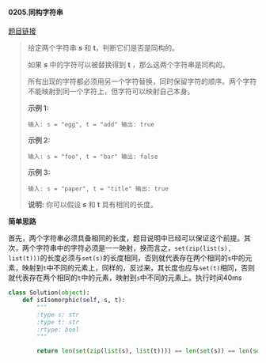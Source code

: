 #### 0205.同构字符串


[题目链接](https://leetcode-cn.com/problems/isomorphic-strings/)


> 给定两个字符串 ***s*** 和 **t**，判断它们是否是同构的。
>
> 如果 ***s*** 中的字符可以被替换得到 **t** ，那么这两个字符串是同构的。
>
> 所有出现的字符都必须用另一个字符替换，同时保留字符的顺序。两个字符不能映射到同一个字符上，但字符可以映射自己本身。
>
> **示例 1:**
>
> `
> 输入: s = "egg", t = "add"
> 输出: true
> `
>
> **示例 2:**
>
> `
> 输入: s = "foo", t = "bar"
> 输出: false
> `
>
> **示例 3:**
>
> `
> 输入: s = "paper", t = "title"
> 输出: true
> `
>
> **说明:**
> 你可以假设 ***s*** 和 **t** 具有相同的长度。

**简单思路**

首先，两个字符串必须具备相同的长度，题目说明中已经可以保证这个前提。其次，两个字符串中的字符必须是一一映射，换而言之，`set(zip(list(s), list(t)))`的长度必须与`set(s)`的长度相同，否则就代表存在两个相同的`s`中的元素，映射到`t`中不同的元素上，同样的，反过来，其长度也应与`set(t)`相同，否则就代表存在两个相同的`t`中的元素，映射到`s`中不同的元素上。执行时间40ms

```python
class Solution(object):
    def isIsomorphic(self, s, t):
        """
        :type s: str
        :type t: str
        :rtype: bool
        """

        return len(set(zip(list(s), list(t)))) == len(set(s)) == len(set(t))
```

